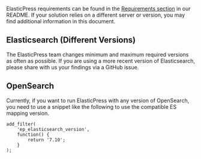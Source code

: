 ElasticPress requirements can be found in the [Requirements section](https://github.com/10up/ElasticPress#requirements) in our README. If your solution relies on a different server or version, you may find additional information in this document.

## Elasticsearch (Different Versions)

The ElasticPress team changes minimum and maximum required versions as often as possible. If you are using a more recent version of Elasticsearch, please share with us your findings via a GitHub issue.

## OpenSearch

Currently, if you want to run ElasticPress with any version of OpenSearch, you need to use a snippet like the following to use the compatible ES mapping version.

```
add_filter(
	'ep_elasticsearch_version',
	function() {
		return '7.10';
	}
);
```

